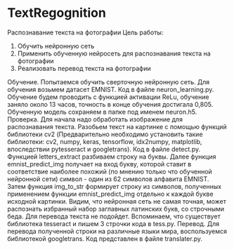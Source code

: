 # TextRegognition
Распознавание текста на фотографии
Цель работы: 
1) Обучить нейронную сеть
2) Применить обученную нейросеть для распознавания текста на фотографии
3) Реализовать перевод текста на фотографии

 Обучение.
Попытаемся обучить сверточную нейронную сеть. Для обучения возьмем датасет EMNIST. Код в файле neuron_learning.py. Обучение будем проводить с функцией активации ReLu, обучение заняло около 13 часов, точность в конце обучения достигала 0,805. Обученную модель сохраняем в папке под именем neuron.h5.
 Проверка.
Для начала надо обработать изображение для распознавания текста. Разобьем текст на картинке с помощью функций библиотеки cv2 (Предварительно необходимо установить такие библиотеки: cv2, numpy, keras, tensorflow, idx2numpy, matplotlib, впоследствии pytesseract и googletrans). Код в файле detect.py. Функцией letters_extract разбиваем строку на буквы. Далее функция emnist_predict_img получает на вход букву, которой ставит в соответствие наиболее похожий (по мнению только что обученной нейронной сети) символ - один из 62 символов алфавита EMNIST.
Затем функция img_to_str формирует строку из символов, полученных применением функции emnist_predict_img отдельно к каждой букве исходной картинки. 
Видим, что нейронная сеть не самая точная, может распознать избранный набор заглавных латинских букв, со строчными беда. Для перевода текста не подойдет. Вспоминаем, что существует библиотека tesseract и пишем 3 строчки кода в tess.py.
 Перевод.
Для перевода полученной строки на различные языки мира, воспользуемся библиотекой googletrans. Код представлен в файле translater.py. 
